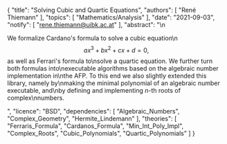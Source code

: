 {
    "title": "Solving Cubic and Quartic Equations",
    "authors": [
        "René Thiemann"
    ],
    "topics": [
        "Mathematics/Analysis"
    ],
    "date": "2021-09-03",
    "notify": [
        "rene.thiemann@uibk.ac.at"
    ],
    "abstract": "\n<p>We formalize Cardano's formula to solve a cubic equation\n$$ax^3 + bx^2 + cx + d = 0,$$ as well as Ferrari's formula to\nsolve a quartic equation. We further turn both formulas into\nexecutable algorithms based on the algebraic number implementation in\nthe AFP. To this end we also slightly extended this library, namely by\nmaking the minimal polynomial of an algebraic number executable, and\nby defining and implementing $n$-th roots of complex\nnumbers.</p>",
    "licence": "BSD",
    "dependencies": [
        "Algebraic_Numbers",
        "Complex_Geometry",
        "Hermite_Lindemann"
    ],
    "theories": [
        "Ferraris_Formula",
        "Cardanos_Formula",
        "Min_Int_Poly_Impl",
        "Complex_Roots",
        "Cubic_Polynomials",
        "Quartic_Polynomials"
    ]
}